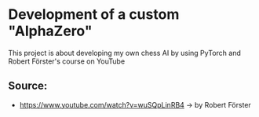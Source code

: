 # Development of a custom "AlphaZero"

This project is about developing my own chess AI by using PyTorch and Robert Förster's course on YouTube

## Source: 
 - https://www.youtube.com/watch?v=wuSQpLinRB4 -> by Robert Förster
